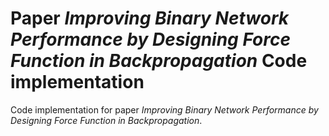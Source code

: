 # Paper *Improving Binary Network Performance by Designing Force Function in Backpropagation* Code implementation
Code implementation for paper *Improving Binary Network Performance by Designing Force Function in Backpropagation*.
